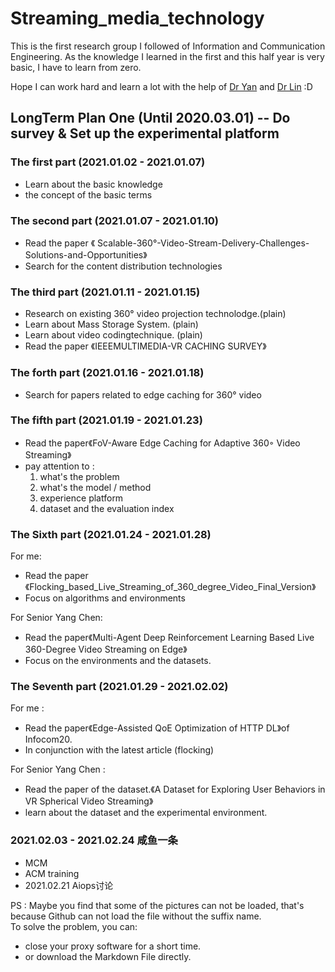 # Streaming_media_technology
This is the first research group I followed of Information and Communication Engineering. As the knowledge I learned in the first and this half year is very basic, I have to learn from zero.

Hope I can work hard and learn a lot with the help of [Dr Yan](http://ices.cuc.edu.cn/2020/0509/c5332a170187/pagem.htm) and [Dr Lin](http://people.ucas.ac.cn/~lint) :D

## LongTerm Plan One (Until 2020.03.01) -- Do survey & Set up the experimental platform

### The first part (2021.01.02 - 2021.01.07)

- Learn about the basic knowledge
- the concept of the basic terms

### The second part (2021.01.07 - 2021.01.10)

- Read the paper 《 Scalable-360°-Video-Stream-Delivery-Challenges-Solutions-and-Opportunities》
- Search for the content distribution technologies

### The third part (2021.01.11 - 2021.01.15)

- Research on existing 360° video projection technolodge.(plain)
- Learn about Mass Storage System. (plain)
- Learn about video codingtechnique. (plain)
- Read the paper 《IEEEMULTIMEDIA-VR CACHING SURVEY》

### The forth part (2021.01.16 - 2021.01.18)

- Search for papers related to edge caching for 360° video

### The fifth part (2021.01.19 - 2021.01.23)

- Read the paper《FoV-Aware Edge Caching for Adaptive 360◦ Video Streaming》
- pay attention to :
  1. what's the problem
  2. what's the model / method
  3. experience platform
  4. dataset and the evaluation index

### The Sixth part (2021.01.24 - 2021.01.28)

For me:

- Read the paper 《Flocking_based_Live_Streaming_of_360_degree_Video_Final_Version》
- Focus on algorithms and environments

For Senior Yang Chen:

- Read the paper《Multi-Agent Deep Reinforcement Learning Based Live 360-Degree Video Streaming on Edge》
- Focus on the environments and the datasets.

### The Seventh part (2021.01.29 - 2021.02.02)

For me : 

- Read the paper《Edge-Assisted QoE Optimization of HTTP DL》of Infocom20.
- In conjunction with the latest article (flocking)

For Senior Yang Chen :

- Read the paper of the dataset.《A Dataset for Exploring User Behaviors in VR Spherical Video Streaming》
- learn about the dataset and the  experimental environment.

### 2021.02.03 - 2021.02.24 咸鱼一条

- MCM
- ACM training
- 2021.02.21 Aiops讨论

PS : Maybe you find that some of the pictures can not be loaded, that's because Github can not load the file without the suffix name.     
To solve the problem, you can:

- close your proxy software for a short time.
- or download the Markdown File directly.
